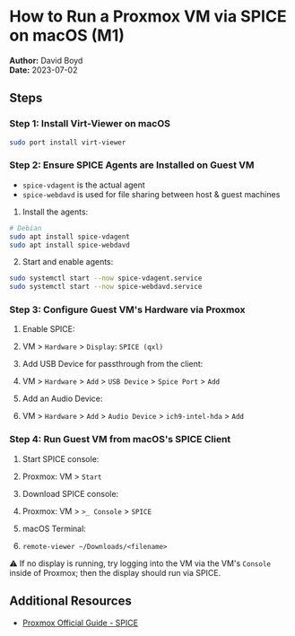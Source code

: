 # How to Run a Proxmox VM via SPICE on macOS (M1)

**Author:** David Boyd<br>
**Date:** 2023-07-02 

## Steps

### Step 1: Install Virt-Viewer on macOS

``` bash
sudo port install virt-viewer
```

### Step 2: Ensure SPICE Agents are Installed on Guest VM

- `spice-vdagent` is the actual agent 
- `spice-webdavd` is used for file sharing between host & guest machines

1. Install the agents:

```bash
# Debian
sudo apt install spice-vdagent      
sudo apt install spice-webdavd
```

2. Start and enable agents:

``` bash
sudo systemctl start --now spice-vdagent.service
sudo systemctl start --now spice-webdavd.service
```

### Step 3: Configure Guest VM's Hardware via Proxmox

1. Enable SPICE:
  1. VM > `Hardware` > `Display`: `SPICE (qxl)`

2. Add USB Device for passthrough from the client:
  1. VM > `Hardware` > `Add` > `USB Device` > `Spice Port` > `Add`

3. Add an Audio Device:
  1. VM > `Hardware` > `Add` > `Audio Device` > `ich9-intel-hda` > `Add`

### Step 4: Run Guest VM from macOS's SPICE Client

1. Start SPICE console:
  1. Proxmox: VM > `Start`

2. Download SPICE console:
  1. Proxmox: VM > `>_ Console` > `SPICE`

3. macOS Terminal:
  1. `remote-viewer ~/Downloads/<filename>`

:warning: If no display is running, try logging into the VM via the VM's
          `Console` inside of Proxmox; then the display should run via SPICE.

## Additional Resources

- [Proxmox Official Guide - SPICE][pve-spice]

<!-- Reference Links -->

[pve-spice]: (https://pve.proxmox.com/wiki/SPICE)
